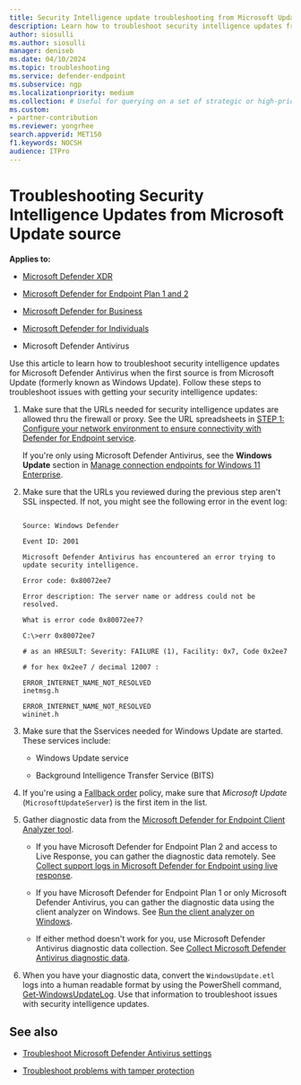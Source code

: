 ```yaml
---
title: Security Intelligence update troubleshooting from Microsoft Update source
description: Learn how to troubleshoot security intelligence updates from your Microsoft Update source.
author: siosulli
ms.author: siosulli
manager: deniseb 
ms.date: 04/10/2024
ms.topic: troubleshooting
ms.service: defender-endpoint
ms.subservice: ngp
ms.localizationpriority: medium 
ms.collection: # Useful for querying on a set of strategic or high-priority content.
ms.custom: 
- partner-contribution
ms.reviewer: yongrhee
search.appverid: MET150
f1.keywords: NOCSH
audience: ITPro
---
```


# Troubleshooting Security Intelligence Updates from Microsoft Update source

**Applies to:**

- [Microsoft Defender XDR](https://go.microsoft.com/fwlink/?linkid=2118804)

- [Microsoft Defender for Endpoint Plan 1 and 2](https://go.microsoft.com/fwlink/p/?linkid=2154037)

- [Microsoft Defender for Business](https://www.microsoft.com/security/business/endpoint-security/microsoft-defender-business)

- [Microsoft Defender for Individuals](https://www.microsoft.com/microsoft-365/microsoft-defender-for-individuals)

- Microsoft Defender Antivirus

Use this article to learn how to troubleshoot security intelligence updates for Microsoft Defender Antivirus when the first source is from Microsoft Update (formerly known as Windows Update). Follow these steps to troubleshoot issues with getting your security intelligence updates:

1. Make sure that the URLs needed for security intelligence updates are allowed thru the firewall or proxy. See the URL spreadsheets in [STEP 1: Configure your network environment to ensure connectivity with Defender for Endpoint service](configure-environment.md).

   If you're only using Microsoft Defender Antivirus, see the **Windows Update** section in [Manage connection endpoints for Windows 11 Enterprise](/windows/privacy/manage-windows-11-endpoints). 

2. Make sure that the URLs you reviewed during the previous step aren't SSL inspected. If not, you might see the following error in the event log:

   ```properties

   Source: Windows Defender
   
   Event ID: 2001 

   Microsoft Defender Antivirus has encountered an error trying to update security intelligence.

   Error code: 0x80072ee7

   Error description: The server name or address could not be resolved.

   What is error code 0x80072ee7?

   C:\>err 0x80072ee7

   # as an HRESULT: Severity: FAILURE (1), Facility: 0x7, Code 0x2ee7

   # for hex 0x2ee7 / decimal 12007 :

   ERROR_INTERNET_NAME_NOT_RESOLVED                              inetmsg.h

   ERROR_INTERNET_NAME_NOT_RESOLVED                              wininet.h

   ```

3. Make sure that the Sservices needed for Windows Update are started. These services include:

   - Windows Update service
   
   - Background Intelligence Transfer Service (BITS) 

4. If you're using a [Fallback order](/microsoft-365/security/defender-endpoint/manage-protection-updates-microsoft-defender-antivirus) policy, make sure that *Microsoft Update* (`MicrosoftUpdateServer`) is the first item in the list.

5. Gather diagnostic data from the [Microsoft Defender for Endpoint Client Analyzer tool](download-client-analyzer.md). 

   - If you have Microsoft Defender for Endpoint Plan 2 and access to Live Response, you can gather the diagnostic data remotely. See [Collect support logs in Microsoft Defender for Endpoint using live response](troubleshoot-collect-support-log.md).

   - If you have Microsoft Defender for Endpoint Plan 1 or only Microsoft Defender Antivirus, you can gather the diagnostic data using the client analyzer on Windows. See [Run the client analyzer on Windows](run-analyzer-windows.md).

   - If either method doesn't work for you, use Microsoft Defender Antivirus diagnostic data collection. See [Collect Microsoft Defender Antivirus diagnostic data](collect-diagnostic-data.md).

6. When you have your diagnostic data, convert the `WindowsUpdate.etl` logs into a human readable format by using the PowerShell command, [Get-WindowsUpdateLog](/powershell/module/windowsupdate/get-windowsupdatelog?view=windowsserver2022-ps). Use that information to troubleshoot issues with security intelligence updates.

## See also

- [Troubleshoot Microsoft Defender Antivirus settings](troubleshoot-settings.md)

- [Troubleshoot problems with tamper protection](troubleshoot-problems-with-tamper-protection.yml)